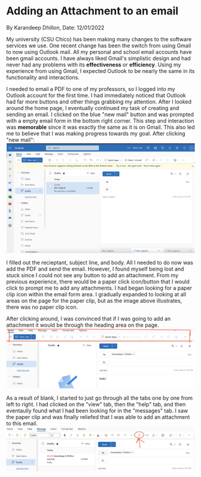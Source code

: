 # Adding an Attachment to an email
By Karandeep Dhillon, Date: 12/01/2022

My university (CSU Chico) has been making many changes to the software services we use. One recent change has been the switch from using Gmail to now using Outlook mail. All my personal and school email accounts have been gmail accounts. I have always liked Gmail's simplistic design and had never had any problems with its **effectiveness** or **efficiency**. Using my experience from using Gmail, I expected Outlook to be nearly the same in its functionality and interactions.

I needed to email a PDF to one of my professors, so I logged into my Outlook account for the first time. I had immediately noticed that Outlook had far more buttons and other things grabbing my attention. After I looked around the home page, I eventually continued my task of creating and sending an email. I clicked on the blue "new mail" button and was prompted with a empty email form in the bottom right corner. This step and interaction was **memorable** since it was exactly the same as it is on Gmail. This also led me to believe that I was making progress towards my goal. 
After clicking "new mail": 
![alt text](../assets/emailhome.png) 

I filled out the recieptant, subject line, and body. All I needed to do now was add the PDF and send the email. However, I found myself being lost and stuck since I could not see any button to add an attachment. From my previous experience, there would be a paper click icon/button that I would click to prompt me to add any attachments. I had began looking for a paper clip icon within the email form area. I gradually expanded to looking at all areas on the page for the paper clip, but as the image above illustrates, there was no paper clip icon. 

After clicking around, I was convinced that if I was going to add an attachment it would be through the heading area on the page. 
![alt text](../assets/mainarea.png) 

As a result of blank, I started to just go through all the tabs one by one from left to right. I had clicked on the "view" tab, then the "help" tab, and then eventaully found what I had been looking for in the "messages" tab. I saw the paper clip and was finally reliefed that I was able to add an attachment to this email. 
![alt text](../assets/paperclip.png)
